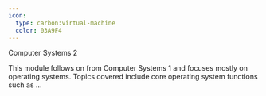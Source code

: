 ```yaml
---
icon:
  type: carbon:virtual-machine
  color: 03A9F4
---
```

Computer Systems 2

This module follows on from Computer Systems 1 and focuses mostly on operating systems. Topics covered include core operating system functions such as ... 
